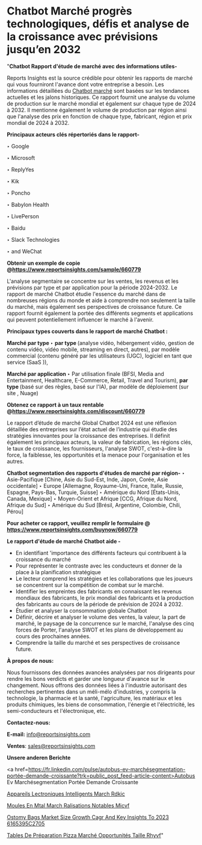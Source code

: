 # Chatbot Marché progrès technologiques, défis et analyse de la croissance avec prévisions jusqu’en 2032

"<strong>Chatbot Rapport d'étude de marché avec des informations utiles-</strong>

Reports Insights est la source crédible pour obtenir les rapports de marché qui vous fourniront l'avance dont votre entreprise a besoin. Les informations détaillées du <a href=https://www.reportsinsights.com/sample/660779>Chatbot marché</a> sont basées sur les tendances actuelles et les jalons historiques. Ce rapport fournit une analyse du volume de production sur le marché mondial et également sur chaque type de 2024 à 2032. Il mentionne également le volume de production par région ainsi que l'analyse des prix en fonction de chaque type, fabricant, région et prix mondial de 2024 à 2032.

<b>Principaux acteurs clés répertoriés dans le rapport-</b>

‣ Google

‣ Microsoft

‣ ReplyYes

‣ Kik

‣ Poncho

‣ Babylon Health

‣ LivePerson

‣ Baidu

‣ Slack Technologies

‣ and WeChat

<strong><b>Obtenir un exemple de copie @</b></strong><a href=https://www.reportsinsights.com/sample/660779><strong><b>https://www.reportsinsights.com/sample/660779</b></strong></a>

L'analyse segmentaire se concentre sur les ventes, les revenus et les prévisions par type et par application pour la période 2024-2032. Le rapport de marché Chatbot étudie l'essence du marché dans de nombreuses régions du monde et aide à comprendre non seulement la taille du marché, mais également ses perspectives de croissance future. Ce rapport fournit également la portée des différents segments et applications qui peuvent potentiellement influencer le marché à l'avenir.

<strong>Principaux types couverts dans le rapport de marché Chatbot :</strong>

<strong>Marché par type </strong>
‣ <strong> par type </strong> (analyse vidéo, hébergement vidéo, gestion de contenu vidéo, vidéo mobile, streaming en direct, autres), par modèle commercial (contenu généré par les utilisateurs (UGC), logiciel en tant que service (SaaS )),

<strong>Marché par application </strong>
‣ Par utilisation finale (BFSI, Media and Entertainment, Healthcare, E-Commerce, Retail, Travel and Tourism), <strong> par type </strong> (basé sur des règles, basé sur l'IA), par modèle de déploiement (sur site , Nuage)

<strong><b>Obtenez ce rapport à un taux rentable @</b></strong><a href=https://www.reportsinsights.com/discount/660779><strong><b>https://www.reportsinsights.com/discount/660779</b></strong></a>

Le rapport d’étude de marché Global Chatbot 2024 est une réflexion détaillée des entreprises sur l’état actuel de l’industrie qui étudie des stratégies innovantes pour la croissance des entreprises. Il définit également les principaux acteurs, la valeur de fabrication, les régions clés, le taux de croissance, les fournisseurs, l'analyse SWOT, c'est-à-dire la force, la faiblesse, les opportunités et la menace pour l'organisation et les autres.

<strong>Chatbot segmentation des rapports d'études de marché par région-</strong>
‣ Asie-Pacifique [Chine, Asie du Sud-Est, Inde, Japon, Corée, Asie occidentale]
‣ Europe [Allemagne, Royaume-Uni, France, Italie, Russie, Espagne, Pays-Bas, Turquie, Suisse]
‣ Amérique du Nord [États-Unis, Canada, Mexique]
‣ Moyen-Orient et Afrique [CCG, Afrique du Nord, Afrique du Sud]
‣ Amérique du Sud [Brésil, Argentine, Colombie, Chili, Pérou]

<strong>Pour acheter ce rapport, veuillez remplir le formulaire @   <a href=https://www.reportsinsights.com/buynow/660779>https://www.reportsinsights.com/buynow/660779</a></strong>

<strong>Le rapport d'étude de marché Chatbot aide -</strong>
<ul>
  <li>En identifiant 'importance des différents facteurs qui contribuent à la croissance du marché</li>
  <li>Pour représenter le contraste avec les conducteurs et donner de la place à la planification stratégique</li>
  <li>Le lecteur comprend les stratégies et les collaborations que les joueurs se concentrent sur la compétition de combat sur le marché.</li>
  <li>Identifier les empreintes des fabricants en connaissant les revenus mondiaux des fabricants, le prix mondial des fabricants et la production des fabricants au cours de la période de prévision de 2024 à 2032.</li>
  <li>Étudier et analyser la consommation globale Chatbot</li>
  <li>Définir, décrire et analyser le volume des ventes, la valeur, la part de marché, le paysage de la concurrence sur le marché, l'analyse des cinq forces de Porter, l'analyse SWOT et les plans de développement au cours des prochaines années.</li>
  <li>Comprendre la taille du marché et ses perspectives de croissance future.</li>
</ul>
<strong>À propos de nous:</strong>

Nous fournissons des données avancées analysées par nos dirigeants pour rendre les bons verdicts et garder une longueur d'avance sur le changement. Nous offrons des données liées à l'industrie autorisant des recherches pertinentes dans un méli-mélo d'industries, y compris la technologie, la pharmacie et la santé, l'agriculture, les matériaux et les produits chimiques, les biens de consommation, l'énergie et l'électricité, les semi-conducteurs et l'électronique, etc.

<strong>Contactez-nous:</strong>

<strong>E-mail:</strong> <a href=mailto:info@reportsinsights.com>info@reportsinsights.com</a>

<strong>Ventes</strong>: <a href=mailto:sales@reportsinsights.com>sales@reportsinsights.com</a>

<strong>Unsere anderen Berichte</strong>

<a href=https://fr.linkedin.com/pulse/autobus-ev-marchésegmentation-portée-demande-croissante?trk=public_post_feed-article-content>Autobus Ev Marchésegmentation Portée Demande Croissante</a>

<a href=https://www.linkedin.com/pulse/appareils-%C3%A9lectroniques-intelligents-march%C3%A9-rdkic/>Appareils Lectroniques Intelligents March Rdkic</a>

<a href=https://www.linkedin.com/pulse/moules-en-m%C3%A9tal-march%C3%A9-r%C3%A9alisations-notables-micvf/>Moules En Mtal March Ralisations Notables Micvf</a>

<a href=https://medium.com/@saliajay581/ostomy-bags-market-size-growth-cagr-and-key-insights-to-2023-6165395c2705>Ostomy Bags Market Size Growth Cagr And Key Insights To 2023 6165395C2705</a>

<a href=https://fr.linkedin.com/pulse/tables-de-préparation-pizza-marché-opportunités-taille-rhyvf/>Tables De Préparation Pizza Marché Opportunités Taille Rhyvf</a>"
